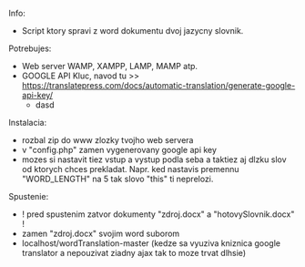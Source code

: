 Info:
  - Script ktory spravi z word dokumentu dvoj jazycny slovnik.

Potrebujes:
  - Web server WAMP, XAMPP, LAMP, MAMP atp.
  - GOOGLE API Kluc, navod tu >> https://translatepress.com/docs/automatic-translation/generate-google-api-key/
    - dasd
  
Instalacia: 
  - rozbal zip do www zlozky tvojho web servera
  - v "config.php" zamen vygenerovany google api key
  - mozes si nastavit tiez vstup a vystup podla seba a taktiez aj dlzku slov od ktorych chces prekladat. Napr. ked nastavis premennu "WORD_LENGTH" na 5 tak slovo "this" ti neprelozi.
  
Spustenie:
  - ! pred spustenim zatvor dokumenty "zdroj.docx" a "hotovySlovnik.docx" !
  - zamen "zdroj.docx" svojim word suborom
  - localhost/wordTranslation-master (kedze sa vyuziva kniznica google translator a nepouzivat ziadny ajax tak to moze trvat dlhsie)

